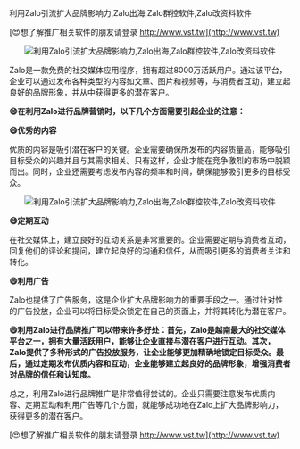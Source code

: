 利用Zalo引流扩大品牌影响力,Zalo出海,Zalo群控软件,Zalo改资料软件

[😍想了解推广相关软件的朋友请登录 http://www.vst.tw](http://www.vst.tw)

 <center><img src="https://vst.tw/MP4/tuiguang/png/8.png" alt="利用Zalo引流扩大品牌影响力,Zalo出海,Zalo群控软件,Zalo改资料软件"></center>

Zalo是一款免费的社交媒体应用程序，拥有超过8000万活跃用户。通过该平台，企业可以通过发布各种类型的内容如文章、图片和视频等，与消费者互动，建立起良好的品牌形象，并从中获得更多的潜在客户。

**😄在利用Zalo进行品牌营销时，以下几个方面需要引起企业的注意：**

**😄优秀的内容**

优质的内容是吸引潜在客户的关键。企业需要确保所发布的内容质量高，能够吸引目标受众的兴趣并且与其需求相关。只有这样，企业才能在竞争激烈的市场中脱颖而出。同时，企业还需要考虑发布内容的频率和时间，确保能够吸引更多的目标受众。

 <center><img src="https://vst.tw/MP4/tuiguang/png/5.png" alt="利用Zalo引流扩大品牌影响力,Zalo出海,Zalo群控软件,Zalo改资料软件"></center>

**😄定期互动**

在社交媒体上，建立良好的互动关系是非常重要的。企业需要定期与消费者互动，回复他们的评论和提问，建立起良好的沟通和信任，从而吸引更多的消费者关注和转化。

**😄利用广告**

Zalo也提供了广告服务，这是企业扩大品牌影响力的重要手段之一。通过针对性的广告投放，企业可以将目标受众锁定在自己的页面上，并将其转化为潜在客户。

**😄利用Zalo进行品牌推广可以带来许多好处：首先，Zalo是越南最大的社交媒体平台之一，拥有大量活跃用户，能够让企业直接与潜在客户进行互动。其次，Zalo提供了多种形式的广告投放服务，让企业能够更加精确地锁定目标受众。最后，通过定期发布优质内容和互动，企业能够建立起良好的品牌形象，增强消费者对品牌的信任和认知度。**

总之，利用Zalo进行品牌推广是非常值得尝试的。企业只需要注意发布优质内容、定期互动和利用广告等几个方面，就能够成功地在Zalo上扩大品牌影响力，获得更多的潜在客户。

[😍想了解推广相关软件的朋友请登录 http://www.vst.tw](http://www.vst.tw)



